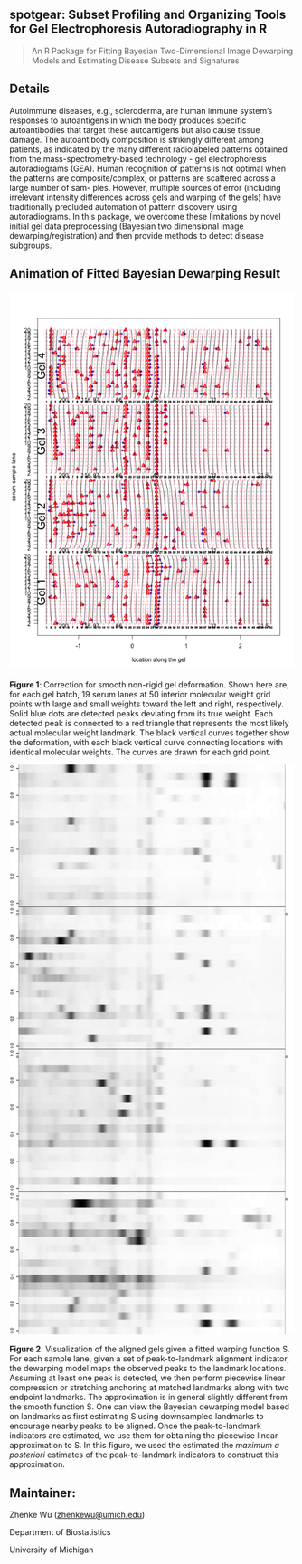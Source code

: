**spotgear**: Subset Profiling and Organizing Tools for Gel Electrophoresis Autoradiography in R
------
> An R Package for Fitting Bayesian Two-Dimensional Image Dewarping Models and 
Estimating Disease Subsets and Signatures

Details
-------------------------------------

Autoimmune diseases, e.g., scleroderma, are human immune system’s
    responses to autoantigens in which the body produces specific autoantibodies
    that target these autoantigens but also cause tissue damage. The autoantibody
    composition is strikingly different among patients, as indicated by the many
    different radiolabeled patterns obtained from the mass-spectrometry-based
    technology - gel electrophoresis autoradiograms (GEA). Human recognition of
    patterns is not optimal when the patterns are composite/complex, or patterns
    are scattered across a large number of sam- ples. However, multiple sources of
    error (including irrelevant intensity differences across gels and warping of
    the gels) have traditionally precluded automation of pattern discovery using
    autoradiograms. In this package, we overcome these limitations by novel initial
    gel data preprocessing (Bayesian two dimensional image dewarping/registration) and then provide methods to
    detect disease subgroups.

Animation of Fitted Bayesian Dewarping Result
-------------------------------

![](inst/example_figure/animation.gif)

**Figure 1**: Correction for smooth non-rigid gel deformation. Shown here are, for each gel batch, 19 serum lanes at 50 interior molecular weight grid points with large and small weights toward the left and right, respectively. Solid blue dots are detected peaks deviating from its true weight. Each detected peak is connected to a red triangle that represents the most likely actual molecular weight landmark. The black vertical curves together show the deformation, with each black vertical curve connecting locations with identical molecular weights. The curves are drawn for each grid point.

![](inst/example_figure/pwl_after_dewarping.png)

**Figure 2**: Visualization of the aligned gels given a fitted warping function S. For each sample lane, given a set of peak-to-landmark alignment indicator, the dewarping model maps the observed peaks to the landmark locations. Assuming at least one peak is detected, we then perform piecewise linear compression or stretching anchoring at matched landmarks along with two endpoint landmarks. The approximation is in general slightly different from the smooth function S. One can view the Bayesian dewarping model based on landmarks as first estimating S using downsampled landmarks to encourage nearby peaks to be aligned. Once the peak-to-landmark indicators are estimated, we use them for obtaining the piecewise linear approximation to S. In this figure, we used the estimated the *maximum a posteriori* estimates of the peak-to-landmark indicators to construct this approximation.



Maintainer:
--------------------------

Zhenke Wu (zhenkewu@umich.edu)

Department of Biostatistics

University of Michigan
